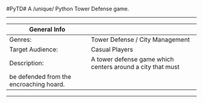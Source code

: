 
#PyTD#
A /unique/ Python Tower Defense game.


---

|General Info     |                                 |
| --------------- | ------------------------------- |
|Genres:          | Tower Defense / City Management |
|Target Audience: | Casual Players                  |
|Description:     | A tower defense game which centers around a city that must
  be defended from the encroaching hoard.           |

---



